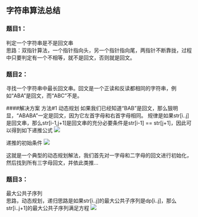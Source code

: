 ## 字符串算法总结

### 题目1：
判定一个字符串是不是回文串  
思路：双指针算法，一个指针指向头，另一个指针指向尾，两指针不断靠拢，过程中只要判定有一个不相等，就不是回文，否则就是回文。

### 题目2：
寻找一个字符串中最长回文串。回文是一个正读和反读都相同的字符串，例如“ABA”是回文，而“ABC”不是。

####解决方案
方法#1 动态规划
如果我们已经知道“BAB”是回文，那么狠明显，“ABABA”一定是回文，因为它左首字母和右首字母相同。
规律是如果str[i..j]是回文串，那么str[i-1,j+1]是回文串的充分必要条件是str[i-1] == str[j+1]，因此可以得到如下递推公式
![](https://swapp-images.oss-cn-hangzhou.aliyuncs.com/user-head-img/20170627/1e554a82a5e1f9c48f2801230d129d3d.png)

递推的初始条件
![](https://swapp-images.oss-cn-hangzhou.aliyuncs.com/user-head-img/20170627/1e554a82a5e1f9c48f2801230d129d3e.png)

这就是一个典型的动态规划解法，我们首先对一字母和二字母的回文进行初始化，然后找到所有三字母回文，并依此类推…
### 题目3：
最大公共子序列  
思路，动态规划，递归思路是如果str[i..j]的最大公共子序列是dp[i..j]，那么str[i..j+1]的最大公共子序列满足方程
![](https://swapp-images.oss-cn-hangzhou.aliyuncs.com/user-head-img/20170623/7810cb1233c383d4b8580508ee8fed4c.png)

